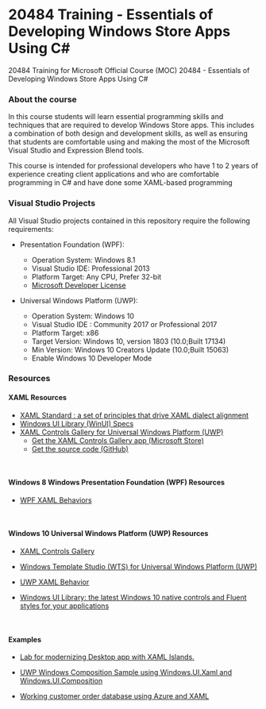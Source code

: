 # 20484 Training - Essentials of Developing Windows Store Apps Using C#
20484 Training for Microsoft Official Course (MOC) 20484 - Essentials of Developing Windows Store Apps Using C#


### About the course
In this course students will learn essential programming skills and techniques that are required to develop Windows Store apps. This includes a combination of both design and development skills, as well as ensuring that students are comfortable using and making the most of the Microsoft Visual Studio and Expression Blend tools.

This course is intended for professional developers who have 1 to 2 years of experience creating client applications and who are comfortable programming in C# and have done some XAML-based programming

### Visual Studio Projects 
All Visual Studio projects contained in this repository require the following requirements:

* Presentation Foundation (WPF):
  * Operation System: Windows 8.1
  * Visual Studio IDE: Professional 2013
  * Platform Target: Any CPU, Prefer 32-bit
  * [Microsoft Developer License](https://developer.microsoft.com/en-us/store/register)

* Universal Windows Platform (UWP):
  * Operation System: Windows 10
  * Visual Studio IDE : Community 2017 or Professional 2017
  * Platform Target: x86
  * Target Version: Windows 10, version 1803 (10.0;Built 17134)
  * Min Version: Windows 10 Creators Update (10.0;Built 15063)
  * Enable Windows 10 Developer Mode

### Resources

#### XAML Resources

* [XAML Standard : a set of principles that drive XAML dialect alignment](https://github.com/microsoft/xaml-standard)
* [Windows UI Library (WinUI) Specs](https://github.com/microsoft/microsoft-ui-xaml-specs)
* [XAML Controls Gallery for Universal Windows Platform (UWP)](https://docs.microsoft.com/en-us/windows/uwp/design/controls-and-patterns/index)
  * [Get the XAML Controls Gallery app (Microsoft Store)](https://www.microsoft.com/store/productId/9MSVH128X2ZT)
  * [Get the source code (GitHub)](https://github.com/Microsoft/Xaml-Controls-Gallery)

<br>

#### Windows 8 Windows Presentation Foundation (WPF) Resources

* [WPF XAML Behaviors](https://github.com/microsoft/XamlBehaviorsWpf)

<br>

#### Windows 10 Universal Windows Platform (UWP) Resources

* [XAML Controls Gallery](https://github.com/microsoft/Xaml-Controls-Gallery)

* [Windows Template Studio (WTS) for Universal Windows Platform (UWP)](https://github.com/microsoft/WindowsTemplateStudio)

* [UWP XAML Behavior](https://github.com/microsoft/XamlBehaviors)

* [Windows UI Library: the latest Windows 10 native controls and Fluent styles for your applications](https://github.com/microsoft/microsoft-ui-xaml)

<br>

#### Examples

* [Lab for modernizing Desktop app with XAML Islands.](https://github.com/microsoft/Windows-AppConsult-XAMLIslandsLab)

* [UWP Windows Composition Sample using Windows.UI.Xaml and Windows.UI.Composition](https://github.com/microsoft/WindowsCompositionSamples)

* [Working customer order database using Azure and XAML](https://github.com/microsoft/Windows-appsample-customers-orders-database)
